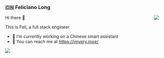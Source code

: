 ### 🇨🇳 Feliciano Long

<img align="right" src="https://github-readme-stats.vercel.app/api?username=noahzark&show_icons=true&icon_color=0366d6&text_color=24292e&bg_color=ffffff&hide_title=true" />

Hi there 👋

This is Feli, a full stack engineer

- 🔭 I’m currently working on a Chinese smart assistant
- 💬 You can reach me at https://imvery.moe/

<img src="https://github-readme-stats.vercel.app/api/top-langs/?username=noahzark" />

<!--

- 📫 Email me your resume @ fangzhoulong#qiwu.ai (replace #) if you are experienced in Java/Python or algorithms/data structure and want to work on something interesting.
**noahzark/noahzark** is a ✨ _special_ ✨ repository because its `README.md` (this file) appears on your GitHub profile.



Here are some ideas to get you started:

- 👯 I’m looking to collaborate on ...
- 🤔 I’m looking for help with ...
- 💬 Ask me about ...
- 📫 How to reach me: ...
- 😄 Pronouns: ...
- ⚡ Fun fact: ...
-->

